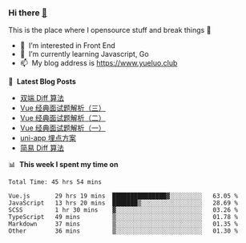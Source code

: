 ### Hi there <a href="https://www.yueluo.club/"> 👋 </a>
This is the place where I opensource stuff and break things :rofl:

- 👀 &nbsp;I’m interested in Front End
- 🌱 &nbsp;I’m currently learning Javascript, Go
- 📫 &nbsp;My blog address is https://www.yueluo.club

📕 &nbsp;**Latest Blog Posts**

<!-- BLOG-POST-LIST:START -->
- [双端 Diff 算法](https://www.yueluo.club/detail?articleId=62b1c6d3106aa1400faa59f5)
- [Vue 经典面试题解析（三）](https://www.yueluo.club/detail?articleId=62abbcd0106aa1400faa2f4a)
- [Vue 经典面试题解析（二）](https://www.yueluo.club/detail?articleId=62aa74a7106aa1400faa2756)
- [Vue 经典面试题解析（一）](https://www.yueluo.club/detail?articleId=62aa71ec106aa1400faa26fb)
- [uni-app 埋点方案](https://www.yueluo.club/detail?articleId=62a98ef5106aa1400faa2012)
- [简易 Diff 算法](https://www.yueluo.club/detail?articleId=62a89ef0106aa1400faa1928)
<!-- BLOG-POST-LIST:END -->

📊 &nbsp;**This week I spent my time on**

<!--START_SECTION:waka-->

```text
Total Time: 45 hrs 54 mins

Vue.js       29 hrs 19 mins  ███████████████▓░░░░░░░░░   63.05 %
JavaScript   13 hrs 20 mins  ███████▒░░░░░░░░░░░░░░░░░   28.69 %
SCSS         1 hr 30 mins    ▓░░░░░░░░░░░░░░░░░░░░░░░░   03.26 %
TypeScript   49 mins         ▒░░░░░░░░░░░░░░░░░░░░░░░░   01.78 %
Markdown     37 mins         ▒░░░░░░░░░░░░░░░░░░░░░░░░   01.35 %
Other        36 mins         ▒░░░░░░░░░░░░░░░░░░░░░░░░   01.30 %
```

<!--END_SECTION:waka-->